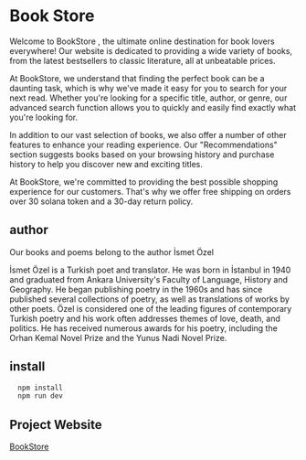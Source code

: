 
# Book Store

Welcome to BookStore , the ultimate online destination for book lovers everywhere! Our website is dedicated to providing a wide variety of books, from the latest bestsellers to classic literature, all at unbeatable prices.

At BookStore, we understand that finding the perfect book can be a daunting task, which is why we've made it easy for you to search for your next read. Whether you're looking for a specific title, author, or genre, our advanced search function allows you to quickly and easily find exactly what you're looking for.

In addition to our vast selection of books, we also offer a number of other features to enhance your reading experience. Our "Recommendations" section suggests books based on your browsing history and purchase history to help you discover new and exciting titles.


At BookStore, we're committed to providing the best possible shopping experience for our customers. That's why we offer free shipping on orders over 30 solana token and a 30-day return policy.


## author

Our books and poems belong to the author İsmet Özel
  
  İsmet Özel is a Turkish poet and translator. He was born in İstanbul in 1940 and graduated from Ankara University's Faculty of Language, History and Geography. He began publishing poetry in the 1960s and has since published several collections of poetry, as well as translations of works by other poets. Özel is considered one of the leading figures of contemporary Turkish poetry and his work often addresses themes of love, death, and politics. He has received numerous awards for his poetry, including the Orhan Kemal Novel Prize and the Yunus Nadi Novel Prize.
## install  

```bash 
  npm install 
  npm run dev
```
    

## Project Website


[BookStore](book-store-pay.vercel.app)

  